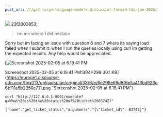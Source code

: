 ```yaml
---
post_url: /t/ga3-large-language-models-discussion-thread-tds-jan-2025/163247/104
---
```

![](https://dub1.discourse-cdn.com/flex013/user_avatar/discourse.onlinedegree.iitm.ac.in/23f2003853/48/67184_2.png) 23f2003853:

> rm me where I did mistake

Sorry but im facing an issue with question 6 and 7 where its saying load failed when I submit it. when I run the queries locally using curl im getting the expected results. Any help would be appreciated.  

[![Screenshot 2025-02-05 at 6.19.41 PM](https://europe1.discourse-cdn.com/flex013/uploads/iitm/optimized/3X/6/e/6e298e68d8f6e5a413bd926c6bf11a6b2350c711_2_690x158.png)

Screenshot 2025-02-05 at 6.19.41 PM1304×299 30.1 KB](https://europe1.discourse-cdn.com/flex013/uploads/iitm/original/3X/6/e/6e298e68d8f6e5a413bd926c6bf11a6b2350c711.png "Screenshot 2025-02-05 at 6.19.41 PM")

```
curl "http://127.0.0.1:8001/execute?q=What%20is%20the%20status%20of%20ticket%2083742?"

{"name":"get_ticket_status","arguments":"{\"ticket_id\": 83742}"}

```